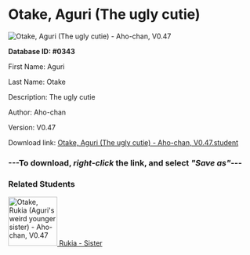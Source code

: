 # Otake, Aguri (The ugly cutie)

<img src="../../Files/Images/Otake, Aguri (The ugly cutie).png" title="Otake, Aguri (The ugly cutie) - Aho-chan, V0.47">

**Database ID: #0343**

First Name: Aguri

Last Name: Otake

Description: The ugly cutie

Author: Aho-chan

Version: V0.47

Download link: <a href="https://raw.githubusercontent.com/Arbiter1223/Daigaku-Gurashi-Custom-Students/master/Files/Student%20Files/Otake%2C%20Aguri%20(The%20ugly%20cutie)%20-%20Aho-chan%2C%20V0.47.student">Otake, Aguri (The ugly cutie) - Aho-chan, V0.47.student</a>

### ---**To download, _right-click_ the link, and select _"Save as"_**---

### Related Students

<a href="Otake, Rukia (Aguri's weird younger sister).md"><img src="../../Files/Thumbs/Otake, Rukia (Aguri's weird younger sister).png" height="100" width="100" title="Otake, Rukia (Aguri's weird younger sister) - Aho-chan, V0.47"></a><a href="Otake, Rukia (Aguri's weird younger sister).md"> Rukia - Sister</a>

